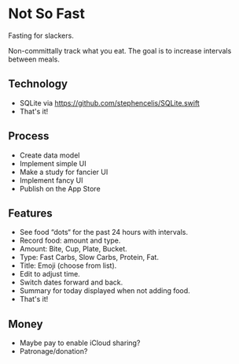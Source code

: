 # Not So Fast

Fasting for slackers.

Non-committally track what you eat. The goal is to increase intervals between
meals.

## Technology

* SQLite via https://github.com/stephencelis/SQLite.swift
* That's it!

## Process

* Create data model
* Implement simple UI
* Make a study for fancier UI
* Implement fancy UI
* Publish on the App Store

## Features

* See food “dots“ for the past 24 hours with intervals.
* Record food: amount and type.
* Amount: Bite, Cup, Plate, Bucket.
* Type: Fast Carbs, Slow Carbs, Protein, Fat.
* Title: Emoji (choose from list).
* Edit to adjust time.
* Switch dates forward and back.
* Summary for today displayed when not adding food.
* That's it!

## Money

* Maybe pay to enable iCloud sharing?
* Patronage/donation?
